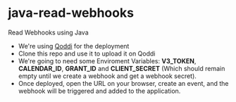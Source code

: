 # java-read-webhooks
Read Webhooks using Java

* We're using [Qoddi](https://qoddi.com/) for the deployment
* Clone this repo and use it to upload it on Qoddi
* We're going to need some Enviroment Variables: **V3_TOKEN**, **CALENDAR_ID**, **GRANT_ID** and **CLIENT_SECRET** (Which should remain empty until we create a webhook and get a webhook secret).
* Once deployed, open the URL on your browser, create an event, and the webhook will be triggered and added to the application.
